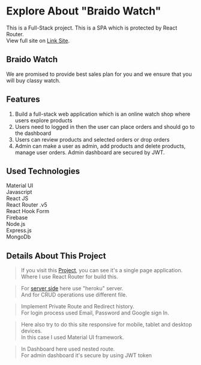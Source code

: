 # Explore About "Braido Watch"

This is a Full-Stack project. This is a SPA which is protected by React Router.\
View full site on [Link Site](https://niche-website-client.web.app/).

## Braido Watch

We are promised to provide best sales plan for you and we ensure that 
you will buy classy watch.

## Features

1. Build a full-stack web application which is an online watch shop where users explore products
2. Users need to logged in then the user can place orders and should go to the dashboard
3. Users can review products and selected orders or drop orders
4. Admin can make a user as admin, add products and delete products, manage user orders. Admin dashboard are secured by JWT.

## Used Technologies

Material UI\
Javascript\
React JS\
React Router .v5\
React Hook Form\
Firebase\
Node.js\
Express.js\
MongoDb

## Details About This Project

> If you visit this [Project](https://niche-website-client.web.app/), you can see it's a single page application.\
Where I use React Router for build this.

> For [server side](https://github.com/FaiusNahin/Braido_Watch_Server_Side) here use "heroku" server.\
And for CRUD operations use different file.

> Implement Private Route and Redirect history.\
For login process used Email, Password and Google sign In.

> Here also try to do this site responsive for mobile, tablet and desktop devices.\
In this case I used Material UI framework.

> In Dashboard here used nested route.\
For admin dashboard it's secure by using JWT token
